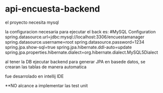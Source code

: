 # api-encuesta-backend

el proyecto necesita mysql 

la configuracion necesaria para ejecutar el back es:
#MySQL Configuration
spring.datasource.url=jdbc:mysql://localhost:3306/encuestamanager
spring.datasource.username=root
spring.datasource.password=1234
spring.jpa.show-sql=true
spring.jpa.hibernate.ddl-auto=update
spring.jpa.properties.hibernate.dialect=org.hibernate.dialect.MySQL5Dialect

al tener la DB ejecutar backend para generar JPA en basede datos, se crearan las tablas de manera automatica

fue desarrolado en intellij IDE


**NO alcance a implementar las test unit
